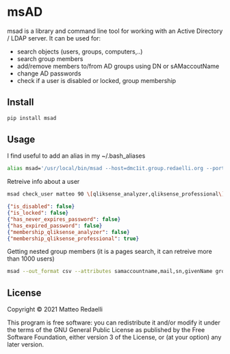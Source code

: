 # msAD


msad is a library and command line tool for working with an Active Directory / LDAP server. It can be used for:
- search objects (users, groups, computers,..)
- search group members
- add/remove members to/from AD groups using DN or sAMaccoutName
- change AD passwords
- check if a user is disabled or locked, group membership

## Install

```bash
pip install msad
```

## Usage

I find useful to add an alias in my ~/.bash_aliases

```bash
alias msad='/usr/local/bin/msad --host=dmc1it.group.redaelli.org --port=636 --search_base dc=group,dc=redaelli,dc=org'
```

Retreive info about a user

```bash
msad check_user matteo 90 \[qliksense_analyzer,qliksense_professional\] 2>/dev/null
```

```json
{"is_disabled": false}
{"is_locked": false}
{"has_never_expires_password": false}
{"has_expired_password": false}
{"membership_qliksense_analyzer": false}
{"membership_qliksense_professional": true}
```

Getting nested group members (it is a pages search, it can retreive more than 1000 users)

```bash
msad --out_format csv --attributes samaccountname,mail,sn,givenName group_flat_members "dc=group,dc=redaelli,dc=org" --group_name "qliksense_admin"
```


## License

Copyright © 2021 Matteo Redaelli

This program is free software: you can redistribute it and/or modify
it under the terms of the GNU General Public License as published by
the Free Software Foundation, either version 3 of the License, or
(at your option) any later version.
